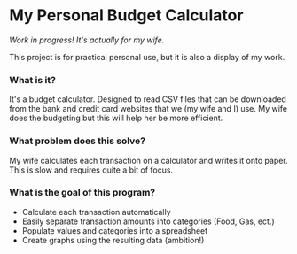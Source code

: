 # My Personal Budget Calculator
*Work in progress! It's actually for my wife.*

This project is for practical personal use, but it is also a display of my work.

### What is it?
It's a budget calculator. Designed to read CSV files that can be downloaded
from the bank and credit card websites that we (my wife and I) use. My wife
does the budgeting but this will help her be more efficient.

### What problem does this solve?
My wife calculates each transaction on a calculator and writes it onto paper.
This is slow and requires quite a bit of focus.

### What is the goal of this program?
- Calculate each transaction automatically
- Easily separate transaction amounts into categories (Food, Gas, ect.)
- Populate values and categories into a spreadsheet
- Create graphs using the resulting data (ambition!)